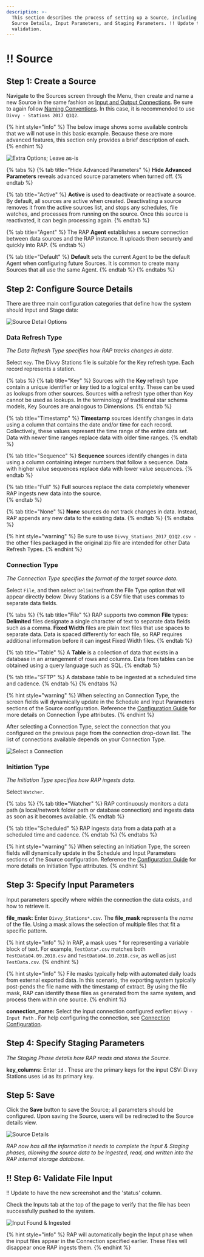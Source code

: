 ```yaml
---
description: >-
  This section describes the process of setting up a Source, including the
  Source Details, Input Parameters, and Staging Parameters. !! Update the Input
  validation.
---
```


# !! Source

## Step 1: Create a Source

Navigate to the Sources screen through the Menu, then create and name a new Source in the same fashion as [Input and Output Connections](connection.md). Be sure to again follow [Naming Conventions](source.md). In this case, it is recommended to use `Divvy - Stations 2017 Q1Q2`.

{% hint style="info" %}
The below image shows some available controls that we will not use in this basic example. Because these are more advanced features, this section only provides a brief description of each.
{% endhint %}

![Extra Options; Leave as-is](../../.gitbook/assets/screenshot_5%20%283%29.png)

{% tabs %}
{% tab title="Hide Advanced Parameters" %}
**Hide Advanced Parameters** reveals advanced source parameters when turned off.
{% endtab %}

{% tab title="Active" %}
**Active** is used to deactivate or reactivate a source. By default, all sources are active when created. Deactivating a source removes it from the active sources list, and stops any schedules, file watches, and processes from running on the source. Once this source is reactivated, it can begin processing again.
{% endtab %}

{% tab title="Agent" %}
The RAP **Agent** establishes a secure connection between data sources and the RAP instance. It uploads them securely and quickly into RAP.
{% endtab %}

{% tab title="Default" %}
**Default** sets the current Agent to be the default Agent when configuring future Sources. It is common to create many Sources that all use the same Agent.
{% endtab %}
{% endtabs %}

## Step 2: Configure Source Details

There are three main configuration categories that define how the system should Input and Stage data:

![Source Detail Options](../../.gitbook/assets/config-types.png)

### Data Refresh Type

_The Data Refresh Type specifies how RAP tracks changes in data._

Select `Key`. The Divvy Stations file is suitable for the Key refresh type. Each record represents a station.

{% tabs %}
{% tab title="Key" %}
Sources with the **Key** refresh type contain a unique identifier or _key_ tied to a logical entity. These can be used as lookups from other sources. Sources with a refresh type other than Key cannot be used as lookups. In the terminology of traditional star schema models, Key Sources are analogous to Dimensions.
{% endtab %}

{% tab title="Timestamp" %}
**Timestamp** sources identify changes in data using a column that contains the date and/or time for each record. Collectively, these values represent the time range of the entire data set. Data with newer time ranges replace data with older time ranges.
{% endtab %}

{% tab title="Sequence" %}
**Sequence** sources identify changes in data using a column containing integer numbers that follow a sequence. Data with higher value sequences replace data with lower value sequences.
{% endtab %}

{% tab title="Full" %}
**Full** sources replace the data completely whenever RAP ingests new data into the source.  
{% endtab %}

{% tab title="None" %}
**None** sources do not track changes in data. Instead, RAP appends any new data to the existing data.
{% endtab %}
{% endtabs %}

{% hint style="warning" %}
Be sure to use `Divvy_Stations_2017_Q1Q2.csv -`the other files packaged in the original zip file are intended for other Data Refresh Types.
{% endhint %}

### Connection Type

_The Connection Type specifies the format of the target source data._

Select `File`, and then select `Delimited`from the File Type option that will appear directly below. Divvy Stations is a CSV file that uses commas to separate data fields.

{% tabs %}
{% tab title="File" %}
RAP supports two common **File** types: **Delimited** files designate a single character of text to separate data fields such as a comma. **Fixed Width** files are plain text files that use spaces to separate data. Data is spaced differently for each file, so RAP requires additional information before it can ingest Fixed Width files.
{% endtab %}

{% tab title="Table" %}
A **Table** is a collection of data that exists in a database in an arrangement of rows and columns. Data from tables can be obtained using a query language such as SQL.
{% endtab %}

{% tab title="SFTP" %}
A database table to be ingested at a scheduled time and cadence.
{% endtab %}
{% endtabs %}

{% hint style="warning" %}
When selecting an Connection Type, the screen fields will dynamically update in the Schedule and Input Parameters sections of the Source configuration. Reference the [Configuration Guide](../../configuring-the-data-integration-process/) for more details on Connection Type attributes.
{% endhint %}

After selecting a Connection Type, select the connection that you configured on the previous page from the connection drop-down list. The list of connections available depends on your Connection Type.

![Select a Connection](../../.gitbook/assets/connection-dropdown.png)

### **Initiation Type**

_The Initiation Type specifies how RAP ingests data._

Select `Watcher`.

{% tabs %}
{% tab title="Watcher" %}
RAP continuously monitors a data path \(a local/network folder path or database connection\) and ingests data as soon as it becomes available.
{% endtab %}

{% tab title="Scheduled" %}
RAP ingests data from a data path at a scheduled time and cadence.
{% endtab %}
{% endtabs %}

{% hint style="warning" %}
When selecting an Initiation Type, the screen fields will dynamically update in the Schedule and Input Parameters sections of the Source configuration. Reference the [Configuration Guide](../../configuring-the-data-integration-process/) for more details on Initiation Type attributes.
{% endhint %}

## **Step 3: Specify Input Parameters**

Input parameters specify where within the connection the data exists, and how to retrieve it.

**file\_mask:** Enter `Divvy_Stations*.csv`. The **file\_mask** represents the _name_ of the file. Using a mask allows the selection of multiple files that fit a specific pattern.

{% hint style="info" %}
In RAP, a mask uses \* for representing a variable block of text. For example, `TestData*.csv` matches both `TestData04.09.2018.csv` and `TestData04.10.2018.csv`, as well as just `TestData.csv`.
{% endhint %}

{% hint style="info" %}
File masks typically help with automated daily loads from external exported data. In this scenario, the exporting system typically post-pends the file name with the timestamp of extract. By using the file mask, RAP can identify these files as generated from the same system, and process them within one source.
{% endhint %}

**connection\_name:** Select the input connection configured earlier: `Divvy - Input Path` . For help configuring the connection, see [Connection Configuration](connection.md).

## **Step 4: Specify Staging Parameters**

_The Staging Phase details how RAP reads and stores the Source._

**key\_columns:** Enter `id` . These are the primary keys for the input CSV: Divvy Stations uses `id` as its primary key.

## Step 5: Save

Click the **Save** button to save the Source; all parameters should be configured. Upon saving the Source, users will be redirected to the Source details view.

![Source Details](../../.gitbook/assets/step-5-save.png)

_RAP now has all the information it needs to complete the Input & Staging phases, allowing the source data to be ingested, read, and written into the RAP internal storage database._

## !! Step 6: Validate File Input

!! Update to have the new screenshot and the 'status' column.

Check the Inputs tab at the top of the page to verify that the file has been successfully pushed to the system.

![Input Found &amp; Ingested](../../.gitbook/assets/screenshot_9%20%281%29.png)

{% hint style="info" %}
RAP will automatically begin the Input phase when the input files appear in the Connection specified earlier. These files will disappear once RAP ingests them.
{% endhint %}

